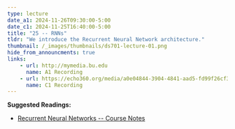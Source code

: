 ```yaml
---
type: lecture
date_a1: 2024-11-26T09:30:00-5:00
date_c1: 2024-11-25T16:40:00-5:00
title: "25 -- RNNs"
tldr: "We introduce the Recurrent Neural Network architecture."
thumbnail: /_images/thumbnails/ds701-lecture-01.png
hide_from_announcments: true
links: 
    - url: http://mymedia.bu.edu
      name: A1 Recording
    - url: https://echo360.org/media/a0e04844-3904-4841-aad5-fd99f26cf3bf/public
      name: C1 Recording
---
```


**Suggested Readings:**
- [Recurrent Neural Networks -- Course Notes](https://tools4ds.github.io/DS701-Course-Notes/27-RNN.html)

